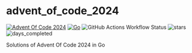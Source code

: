 # advent_of_code_2024
[![Advent Of Code 2024](https://img.shields.io/badge/adventofcode-ffff66?logo=adventofcode&logoColor=000000)](https://adventofcode.com/2024)
[![Go](https://img.shields.io/badge/Go-v1.23.3-blue?logo=go&color=%23007EC6)](https://go.dev/)
![GitHub Actions Workflow Status](https://img.shields.io/github/actions/workflow/status/dseres/advent_of_code_2024/go.yml)
![stars](https://img.shields.io/badge/stars_%E2%AD%90-44-yellow)
![days_completed](https://img.shields.io/badge/days_completed-22-red)

Solutions of Advent Of Code 2024 in Go

